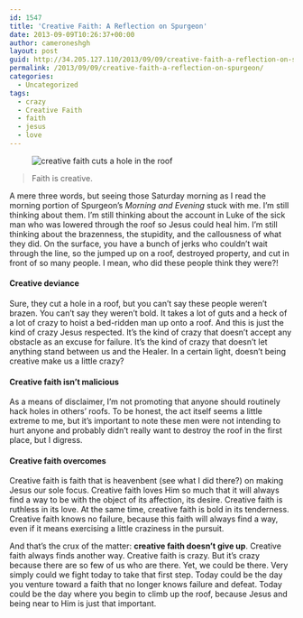 ```yaml
---
id: 1547
title: 'Creative Faith: A Reflection on Spurgeon'
date: 2013-09-09T10:26:37+00:00
author: cameroneshgh
layout: post
guid: http://34.205.127.110/2013/09/09/creative-faith-a-reflection-on-spurgeon/
permalink: /2013/09/09/creative-faith-a-reflection-on-spurgeon/
categories:
  - Uncategorized
tags:
  - crazy
  - Creative Faith
  - faith
  - jesus
  - love
---
```

<figure> 

<img alt="creative faith cuts a hole in the roof" src="https://waywardjourneyer.files.wordpress.com/2013/09/446ac-0dxav8njo0qakrv9q.jpg?w=525" data-recalc-dims="1" />
  
</figure> 

> Faith is creative.

A mere three words, but seeing those Saturday morning as I read the morning portion of Spurgeon’s _Morning and Evening_ stuck with me. I’m still thinking about them. I’m still thinking about the account in Luke of the sick man who was lowered through the roof so Jesus could heal him. I’m still thinking about the brazenness, the stupidity, and the callousness of what they did. On the surface, you have a bunch of jerks who couldn’t wait through the line, so the jumped up on a roof, destroyed property, and cut in front of so many people. I mean, who did these people think they were?!

#### Creative deviance

Sure, they cut a hole in a roof, but you can’t say these people weren’t brazen. You can’t say they weren’t bold. It takes a lot of guts and a heck of a lot of crazy to hoist a bed-ridden man up onto a roof. And this is just the kind of crazy Jesus respected. It’s the kind of crazy that doesn’t accept any obstacle as an excuse for failure. It’s the kind of crazy that doesn’t let anything stand between us and the Healer. In a certain light, doesn’t being creative make us a little crazy?

#### Creative faith isn’t malicious

As a means of disclaimer, I’m not promoting that anyone should routinely hack holes in others’ roofs. To be honest, the act itself seems a little extreme to me, but it’s important to note these men were not intending to hurt anyone and probably didn’t really want to destroy the roof in the first place, but I digress.

#### Creative faith overcomes

Creative faith is faith that is heavenbent (see what I did there?) on making Jesus our sole focus. Creative faith loves Him so much that it will always find a way to be with the object of its affection, its desire. Creative faith is ruthless in its love. At the same time, creative faith is bold in its tenderness. Creative faith knows no failure, because this faith will always find a way, even if it means exercising a little craziness in the pursuit.

And that’s the crux of the matter: **creative faith doesn’t give up**. Creative faith always finds another way. Creative faith is crazy. But it’s crazy because there are so few of us who are there. Yet, we could be there. Very simply could we fight today to take that first step. Today could be the day you venture toward a faith that no longer knows failure and defeat. Today could be the day where you begin to climb up the roof, because Jesus and being near to Him is just that important.